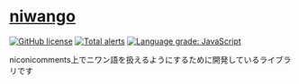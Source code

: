 # [niwango](https://github.com/xpadev-net/niwango/)
[![GitHub license](https://img.shields.io/badge/license-MIT-blue.svg)](https://github.com/xpadev-net/niwango/blob/master/LICENSE)
[![Total alerts](https://img.shields.io/lgtm/alerts/g/xpadev-net/niwango.svg?logo=lgtm&logoWidth=18)](https://lgtm.com/projects/g/xpadev-net/niwango/alerts/)
[![Language grade: JavaScript](https://img.shields.io/lgtm/grade/javascript/g/xpadev-net/niwango.svg?logo=lgtm&logoWidth=18)](https://lgtm.com/projects/g/xpadev-net/niwango/context:javascript)

niconicomments上でニワン語を扱えるようにするために開発しているライブラリです

